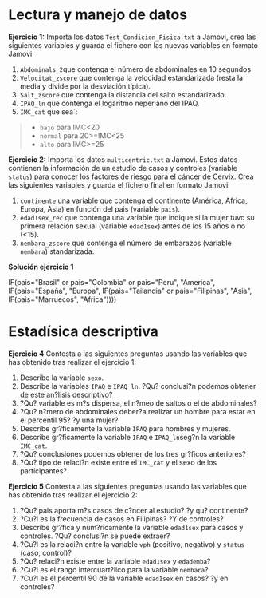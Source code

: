# Lectura y manejo de datos

**Ejercicio 1:** Importa los datos `Test_Condicion_Fisica.txt` a Jamovi, crea las siguientes variables y guarda el fichero con las nuevas variables en formato Jamovi:

1. `Abdominals_2`que contenga el número de abdominales en 10 segundos
2. `Velocitat_zscore` que contenga la velocidad estandarizada (resta la media y divide por la desviación típica). 
3. `Salt_zscore` que contenga la distancia del salto estandarizado. 
4. `IPAQ_ln` que contenga el logaritmo neperiano del IPAQ.
5. `IMC_cat` que sea`:

> * `bajo` para IMC<20
> * `normal` para 20>=IMC<25
> * `alto` para IMC>=25

**Ejercicio 2:** Importa los datos `multicentric.txt` a Jamovi. Estos datos contienen la información de un estudio de casos y controles (variable `status`) para conocer los factores de riesgo para el cáncer de Cervix. Crea las siguientes variables y guarda el fichero final en formato Jamovi:

1. `continente` una variable que contenga el continente (América, Africa, Europa, Asia) en función del pais (variable `pais`).
2. `edad1sex_rec` que contenga una variable que indique si la mujer tuvo su primera relación sexual (variable `edad1sex`) antes de los 15 años o no (<15).
3. `nembara_zscore` que contenga el número de embarazos (variable `nembara`) standarizada.


**Solución ejercicio 1** 

IF(pais="Brasil" or pais="Colombia" or pais="Peru", "America", IF(pais="España", "Europa", IF(pais="Tailandia" or pais="Filipinas", "Asia", IF(pais="Marruecos", "Africa"))))


# Estadísica descriptiva

**Ejercicio 4** Contesta a las siguientes preguntas usando las variables que has obtenido tras realizar el ejercicio 1:

1. Describe la variable `sexo`.
2. Describe la variables `IPAQ`  e `IPAQ_ln`. ?Qu? conclusi?n podemos obtener de este an?lisis descriptivo?
2. ?Qu? variable es m?s dispersa, el n?meo de saltos o el de abdominales?
3. ?Qu? n?mero de abdominales deber?a realizar un hombre para estar en el percentil 95? ?y una mujer?
4. Describe gr?ficamente la variable `IPAQ` para hombres y mujeres.
5. Describe gr?ficamente la variable `IPAQ` e `IPAQ_ln`seg?n la variable `IMC_cat`. 
6. ?Qu? conclusiones podemos obtener de los tres gr?ficos anteriores?
7. ?Qu? tipo de relaci?n existe entre el `IMC_cat` y el sexo de los participantes? 

**Ejercicio 5**  Contesta a las siguientes preguntas usando las variables que has obtenido tras realizar el ejercicio 2:

1. ?Qu? pais aporta m?s casos de c?ncer al estudio? ?y qu? continente?
2. ?Cu?l es la frecuencia de casos en Filipinas? ?Y de controles?
3. Describe gr?fica y num?ricamente la variable `edad1sex` para casos y controles. ?Qu? conclusi?n se puede extraer?
4. ?Cu?l es la relaci?n entre la variable `vph` (positivo, negativo) y `status` (caso, control)?
5. ?Qu? relaci?n existe entre la variable `edad1sex` y `edademba`?
6. ?Cu?l es el rango intercuart?lico para la variable `nembara`?
7. ?Cu?l es el percentil 90 de la variable `edad1sex` en casos? ?y en controles?
